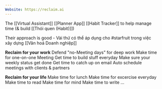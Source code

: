 ```yaml
---
Website: https://reclaim.ai
---
```


The [[Virtual Assistant]] [[Planner App]] [[Habit Tracker]] to help manage time (& build [[Thói quen (Habit)]])

Their approach is good - Vài thứ có thể áp dụng cho #starfruit trong việc xây dựng [[Văn hoá Doanh nghiệp]]

**Reclaim for your work**
	Defend "no-Meeting days" for deep work
	Make time for one-on-one Meeting
	Get time to build stuff everyday
	Make sure your weekly status get done
	Get time to catch up on email
	Auto schedule meetings with clients & partners

**Reclaim for your life**
	Make time for lunch
	Make time for excercise everyday
	Make time to read
	Make time for mind
	Make time to write
	...